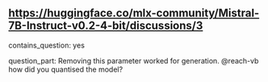## https://huggingface.co/mlx-community/Mistral-7B-Instruct-v0.2-4-bit/discussions/3

contains_question: yes

question_part: Removing this parameter worked for generation. @reach-vb how did you quantised the model?